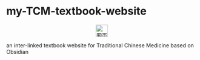 # my-TCM-textbook-website
<center> <img src="https://github.com/ChiryuhLii/my-TCM-textbook-website/blob/main/web/lib/media/favicon.ico?raw=true"   alt="网页图标" style="width: 32px; height: 32px;"></center>

an inter-linked textbook website for Traditional Chinese Medicine based on Obsidian
